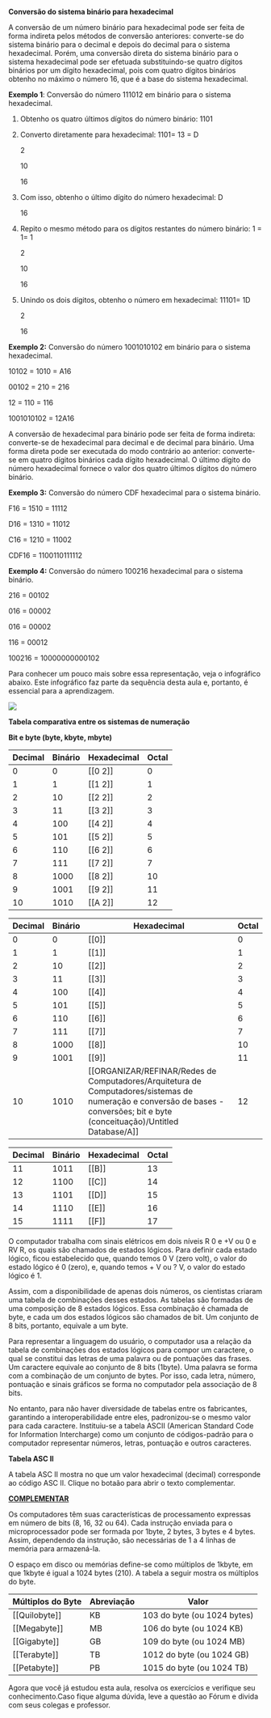 **Conversão do sistema binário para hexadecimal**

A conversão de um número binário para hexadecimal pode ser feita de forma indireta pelos métodos de conversão anteriores: converte-se do sistema binário para o decimal e depois do decimal para o sistema hexadecimal. Porém, uma conversão direta do sistema binário para o sistema hexadecimal pode ser efetuada substituindo-se quatro dígitos binários por um dígito hexadecimal, pois com quatro dígitos binários obtenho no máximo o número 16, que é a base do sistema hexadecimal.

**Exemplo 1**: Conversão do número 111012 em binário para o sistema hexadecimal.

1. Obtenho os quatro últimos dígitos do número binário: 1101
2. Converto diretamente para hexadecimal: 1101= 13 = D
    
    2
    
    10
    
    16
    
3. Com isso, obtenho o último dígito do número hexadecimal: D
    
    16
    
4. Repito o mesmo método para os dígitos restantes do número binário: 1 = 1= 1
    
    2
    
    10
    
    16
    
5. Unindo os dois dígitos, obtenho o número em hexadecimal: 11101= 1D
    
    2
    
    16
    

**Exemplo 2:** Conversão do número 1001010102 em binário para o sistema hexadecimal.

10102 = 1010 = A16

00102 = 210 = 216

12 = 110 = 116

1001010102 = 12A16

A conversão de hexadecimal para binário pode ser feita de forma indireta: converte-se de hexadecimal para decimal e de decimal para binário. Uma forma direta pode ser executada do modo contrário ao anterior: converte-se em quatro dígitos binários cada dígito hexadecimal. O último dígito do número hexadecimal fornece o valor dos quatro últimos dígitos do número binário.

**Exemplo 3:** Conversão do número CDF hexadecimal para o sistema binário.

F16 = 1510 = 11112

D16 = 1310 = 11012

C16 = 1210 = 11002

CDF16 = 1100110111112

**Exemplo 4:** Conversão do número 100216 hexadecimal para o sistema binário.

216 = 00102

016 = 00002

016 = 00002

116 = 00012

100216 = 10000000000102

Para conhecer um pouco mais sobre essa representação, veja o infográfico abaixo. Este infográfico faz parte da sequência desta aula e, portanto, é essencial para a aprendizagem.

[![](https://img.uninove.br/static/0/0/0/0/0/0/8/3/5/2/2/8352224/484630-hexadecimal.jpg)](https://img.uninove.br/static/0/0/0/0/0/0/8/3/5/2/2/8352224/484630-hexadecimal.jpg)

**Tabela comparativa entre os sistemas de numeração**

**Bit e byte (byte, kbyte, mbyte)**

|Decimal|Binário|Hexadecimal|Octal|
|---|---|---|---|
|0|0|[[0 2]]|0|
|1|1|[[1 2]]|1|
|2|10|[[2 2]]|2|
|3|11|[[3 2]]|3|
|4|100|[[4 2]]|4|
|5|101|[[5 2]]|5|
|6|110|[[6 2]]|6|
|7|111|[[7 2]]|7|
|8|1000|[[8 2]]|10|
|9|1001|[[9 2]]|11|
|10|1010|[[A 2]]|12|

  
  

|Decimal|Binário|Hexadecimal|Octal|
|---|---|---|---|
|0|0|[[0]]|0|
|1|1|[[1]]|1|
|2|10|[[2]]|2|
|3|11|[[3]]|3|
|4|100|[[4]]|4|
|5|101|[[5]]|5|
|6|110|[[6]]|6|
|7|111|[[7]]|7|
|8|1000|[[8]]|10|
|9|1001|[[9]]|11|
|10|1010|[[ORGANIZAR/REFINAR/Redes de Computadores/Arquitetura de Computadores/sistemas de numeração e conversão de bases - conversões; bit e byte (conceituação)/Untitled Database/A]]|12|

  
  

|Decimal|Binário|Hexadecimal|Octal|
|---|---|---|---|
|11|1011|[[B]]|13|
|12|1100|[[C]]|14|
|13|1101|[[D]]|15|
|14|1110|[[E]]|16|
|15|1111|[[F]]|17|

  
  

O computador trabalha com sinais elétricos em dois níveis R 0 e +V ou 0 e RV R, os quais são chamados de estados lógicos. Para definir cada estado lógico, ficou estabelecido que, quando temos 0 V (zero volt), o valor do estado lógico é 0 (zero), e, quando temos + V ou ? V, o valor do estado lógico é 1.

Assim, com a disponibilidade de apenas dois números, os cientistas criaram uma tabela de combinações desses estados. As tabelas são formadas de uma composição de 8 estados lógicos. Essa combinação é chamada de byte, e cada um dos estados lógicos são chamados de bit. Um conjunto de 8 bits, portanto, equivale a um byte.

Para representar a linguagem do usuário, o computador usa a relação da tabela de combinações dos estados lógicos para compor um caractere, o qual se constitui das letras de uma palavra ou de pontuações das frases. Um caractere equivale ao conjunto de 8 bits (1byte). Uma palavra se forma com a combinação de um conjunto de bytes. Por isso, cada letra, número, pontuação e sinais gráficos se forma no computador pela associação de 8 bits.

No entanto, para não haver diversidade de tabelas entre os fabricantes, garantindo a interoperabilidade entre eles, padronizou-se o mesmo valor para cada caractere. Instituiu-se a tabela ASCII (American Standard Code for Information Intercharge) como um conjunto de códigos-padrão para o computador representar números, letras, pontuação e outros caracteres.

**Tabela ASC II**

A tabela ASC II mostra no que um valor hexadecimal (decimal) corresponde ao código ASC II. Clique no botaão para abrir o texto complementar.

[**COMPLEMENTAR**](http://ead.uninove.br/ead/disciplinas/impressos/_g/arco80_100/a04tc01_arco80_100.pdf)

Os computadores têm suas características de processamento expressas em número de bits (8, 16, 32 ou 64). Cada instrução enviada para o microprocessador pode ser formada por 1byte, 2 bytes, 3 bytes e 4 bytes. Assim, dependendo da instrução, são necessárias de 1 a 4 linhas de memória para armazená-la.

O espaço em disco ou memórias define-se como múltiplos de 1kbyte, em que 1kbyte é igual a 1024 bytes (210). A tabela a seguir mostra os múltiplos do byte.

|Múltiplos do Byte|Abreviação|Valor|
|---|---|---|
|[[Quilobyte]]|KB|103 do byte (ou 1024 bytes)|
|[[Megabyte]]|MB|106 do byte (ou 1024 KB)|
|[[Gigabyte]]|GB|109 do byte (ou 1024 MB)|
|[[Terabyte]]|TB|1012 do byte (ou 1024 GB)|
|[[Petabyte]]|PB|1015 do byte (ou 1024 TB)|

  
  

Agora que você já estudou esta aula, resolva os exercícios e verifique seu conhecimento.Caso fique alguma dúvida, leve a questão ao Fórum e divida com seus colegas e professor.